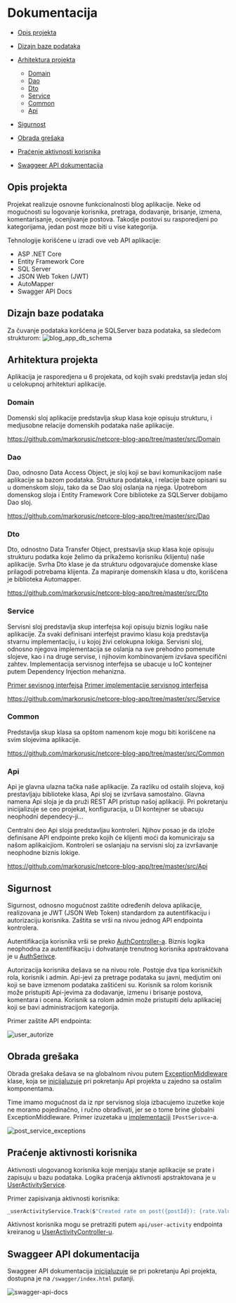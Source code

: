 # Dokumentacija
  
- [Opis projekta](#opis-projekta)
  
- [Dizajn baze podataka](#dizajn-baze-podataka)
  
- [Arhitektura projekta](#arhitektura-projekta)

  - [Domain](#domain)
  - [Dao](#dao)
  - [Dto](#dto)
  - [Service](#service)
  - [Common](#common)
  - [Api](#api)

- [Sigurnost](#signurnost)

- [Obrada grešaka](#obrada-grešaka)

- [Praćenje aktivnosti korisnika](#praćenje-aktivnosti-korisnika)

- [Swaggeer API dokumentacija]("#swagger-api-dokumentacija")
    

## Opis projekta

  Projekat realizuje osnovne funkcionalnosti blog aplikacije. Neke od mogućnosti su logovanje korisnika, pretraga, dodavanje, brisanje, izmena, komentarisanje, ocenjivanje postova. Takodje postovi su rasporedjeni po kategorijama, jedan post moze biti u vise kategorija.

  Tehnologije korišćene u izradi ove veb API aplikacije:
  
  * ASP .NET Core
  * Entity Framework Core
  * SQL Server
  * JSON Web Token (JWT)
  * AutoMapper
  * Swagger API Docs


## Dizajn baze podataka

  Za čuvanje podataka koršćena je SQLServer baza podataka, sa sledećom strukturom:
  ![blog_app_db_schema](images/blog_app_db_schema.png)


## Arhitektura projekta

  Aplikacija je rasporedjena u 6 projekata, od kojih svaki predstavlja jedan sloj u celokupnoj arhitekturi aplikacije.

  ### Domain

  Domenski sloj aplikacije predstavlja skup klasa koje opisuju strukturu, i medjusobne relacije domenskih podataka naše aplikacije.

  https://github.com/markorusic/netcore-blog-app/tree/master/src/Domain

  ### Dao

  Dao, odnosno Data Access Object, je sloj koji se bavi komunikacijom naše aplikacije sa bazom podataka. Struktura podataka, i relacije baze opisani su u domenskom sloju, tako da se Dao sloj oslanja na njega. Upotrebom domenskog sloja i Entity Framework Core biblioteke za SQLServer dobijamo Dao sloj.

  https://github.com/markorusic/netcore-blog-app/tree/master/src/Dao

  ### Dto

  Dto, odnostno Data Transfer Object, prestsavlja skup klasa koje opisuju strukturu podatka koje želimo da prikažemo korisniku (klijentu) naše aplikacije. Svrha Dto klase je da strukturu odgovarajuće domenske klase prilagodi potrebama klijenta. Za mapiranje domenskih klasa u dto, korišćena je biblioteka Automapper.

  https://github.com/markorusic/netcore-blog-app/tree/master/src/Dto

  ### Service

  Servisni sloj predstavlja skup interfejsa koji opisuju biznis logiku naše aplikacije. Za svaki definisani interfejst pravimo klasu koja predstavlja stvarnu implementaciju, i u kojoj živi celokupna lokiga. Servisni sloj, odnosno njegova implementacija se oslanja na sve prehodno pomenute slojeve, kao i na druge servise, i njihovim kombinovanjem izvšava specifični zahtev. Implementacija servisnog interfejsa se ubacuje u IoC kontejner putem Dependency Injection mehanizna.

  [Primer sevisnog interfejsa](https://github.com/markorusic/netcore-blog-app/tree/master/src/Service/IPostService.cs)
  [Primer implementacije servisnog interfejsa](https://github.com/markorusic/netcore-blog-app/tree/master/src/Service/Impl/PostServiceImpl.cs)

  https://github.com/markorusic/netcore-blog-app/tree/master/src/Service

  ### Common

  Predstavlja skup klasa sa opštom namenom koje mogu biti korišćene na svim slojevima aplikacije.

  https://github.com/markorusic/netcore-blog-app/tree/master/src/Common


  ### Api

  Api je glavna ulazna tačka naše aplikacije. Za razliku od ostalih slojeva, koji  prestavljaju biblioteke klasa, Api sloj se izvršava samostalno. Glavna namena Api sloja je da pruži REST API pristup našoj aplikaciji. Pri pokretanju inicijalizuje se ceo projekat, konfiguracija, u DI kontejner se ubacuju neophodni dependecy-ji...

  Centralni deo Api sloja predstavljau kontroleri. Njihov posao je da izlože definisane API endpointe preko kojih će klijenti moći da komuniciraju sa našom aplikaicjiom. Kontroleri se oslanjaju na servisni sloj za izvršavanje neophodne biznis lokige.

  https://github.com/markorusic/netcore-blog-app/tree/master/src/Api


## Sigurnost

  Sigurnost, odnosno mogućnost zaštite određenih delova aplikacije, realizovana je JWT (JSON Web Token) standardom za autentifikaciju i autorizaciju korisnika. Zaštita se vrši na nivou jednog API endpointa kontrolera. 
  
  Autentifikacija korisnika vrši se preko [AuthController-a](https://github.com/markorusic/netcore-blog-app/blob/master/src/Api/Controllers/AuthController.cs). Biznis logika neophodna za autentifikaciju i dohvatanje trenutnog korisnika apstraktovana je u [AuthSerivce](https://github.com/markorusic/netcore-blog-app/blob/master/src/Service/Impl/AuthServiceImpl.cs).
  
  Autorizacija korisnika dešava se na nivou role. Postoje dva tipa korisničkih rola, korisnik i admin. Api-jevi za pretrage podataka su javni, medjutim oni koji se bave izmenom podataka zaštićeni su. Korisnik sa rolom korisnik može pristupiti Api-jevima za dodavanje, izmenu i brisanje postova, komentara i ocena. Korisnik sa rolom admin može pristupiti delu aplikaciej koji se bavi administracijom kategorija.

  Primer zaštite API endpointa:
  
  ![user_autorize](images/user_autorize.png)


## Obrada grešaka

  Obrada grešaka dešava se na globalnom nivou putem [ExceptionMiddleware](https://github.com/markorusic/netcore-blog-app/blob/master/src/Api/Middlewares/ExceptionMiddleware.cs) klase, koja se [inicijaluzuje](https://github.com/markorusic/netcore-blog-app/blob/master/src/Api/Startup.cs#L87) pri pokretanju Api projekta u zajedno sa ostalim komponentama.

  Time imamo mogućnost da iz npr servisnog sloja izbacujemo izuzetke koje ne moramo pojedinačno, i ručno obrađivati, jer se o tome brine globalni ExceptionMiddleware. Primer izuzetaka u [implementaciji](https://github.com/markorusic/netcore-blog-app/blob/master/src/Service/Impl/PostServiceImpl.cs) `IPostSerivce`-a.

  ![post_service_exceptions](images/post_service_exceptions.png)


## Praćenje aktivnosti korisnika

  Aktivnosti ulogovanog korisnika koje menjaju stanje aplikacije se prate i zapisuju u bazu podataka. Logika praćenja aktivnosti apstraktovana je u [UserActivityService](https://github.com/markorusic/netcore-blog-app/blob/master/src/Service/Impl/UserActivityImpl.cs).
  
  Primer zapisivanja aktivnosti korisnika:
  ```cs
  _userActivityService.Track($"Created rate on post({postId}): {rate.Value}");
  ```
  
  Aktivnost korisnika mogu se pretraziti putem `api/user-activity` endpointa kreiranog u [UserActivityController-u](https://github.com/markorusic/netcore-blog-app/blob/master/src/Api/Controllers/UserActivityController.cs).


## Swaggeer API dokumentacija

  Swaggeer API dokumentacija [inicijaluzuje](https://github.com/markorusic/netcore-blog-app/blob/master/src/Api/Startup.cs#L100) se pri pokretanju Api projekta, dostupna je na `/swagger/index.html` putanji.

  ![swagger-api-docs](images/swagger-api-docs.png)

